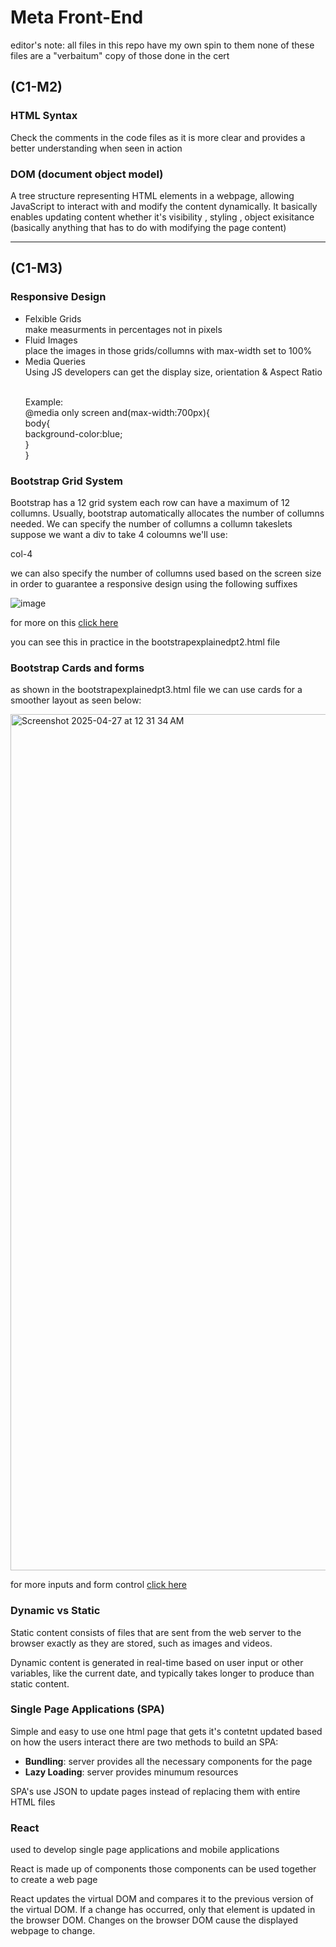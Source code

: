 # Meta Front-End

editor's note: all files in this repo have my own spin to them none of these files are a "verbaitum" copy of those done in the cert

## (C1-M2)

### HTML Syntax

Check the comments in the code files as it is more clear and provides a better understanding when seen in action

### DOM (document object model)
A tree structure representing HTML elements in a webpage, allowing JavaScript to interact with and modify the content dynamically.
It basically enables updating content whether it's visibility , styling , object exisitance (basically anything that has to do with modifying the page content)

<hr>

## (C1-M3)

### Responsive Design

<ul>

<li>
Felxible Grids<br>
make measurments in percentages not in pixels
</li>

<li>Fluid Images <br>
place the images in those grids/collumns with max-width set to 100%
</li>

<li>Media Queries<br>
Using JS developers can get the display size, orientation & Aspect Ratio<br>

<br>Example:<br>
@media only screen and(max-width:700px){<br>
    body{<br>
        background-color:blue;<br>
    }<br>
}<br>

</li>

</ul>

### Bootstrap Grid System

Bootstrap has a 12 grid system each row can have a maximum of 12 collumns. Usually, bootstrap automatically allocates the number of collumns needed. We can specify the number of collumns a collumn takeslets suppose we want a div to take 4 coloumns we'll use:

col-4

we can also specify the number of collumns used based on the screen size in order to guarantee a responsive design using the following suffixes

![image](https://github.com/user-attachments/assets/5a988c45-e865-4d1b-8d01-eca661026dc1)

for more on this <a href="https://getbootstrap.com/docs/4.0/layout/grid/">click here</a>

you can see this in practice in the bootstrapexplainedpt2.html file

### Bootstrap Cards and forms

as shown in the bootstrapexplainedpt3.html file we can use cards for a smoother layout as seen below:

<img width="1370" alt="Screenshot 2025-04-27 at 12 31 34 AM" src="https://github.com/user-attachments/assets/0fb2e06e-a1e0-47bc-a99a-72c71f845660" />

for more inputs and form control <a href="https://getbootstrap.com/docs/5.0/forms/form-control/">click here</a>

### Dynamic vs Static

Static content consists of files that are sent from the web server to the browser exactly as they are stored, such as images and videos.

Dynamic content is generated in real-time based on user input or other variables, like the current date, and typically takes longer to produce than static content.

### Single Page Applications (SPA)

Simple and easy to use 
one html page that gets it's contetnt updated based on how the users interact 
there are two methods to build an SPA:

<ul>
    <li> <b>Bundling</b>: server provides all the necessary components for the page</li>
    <li> <b>Lazy Loading</b>: server provides minumum resources</li>
</ul>

SPA's use JSON to update pages instead of replacing them with entire HTML files

### React

used to develop single page applications and mobile applications

React is made up of components those components can be used together to create a web page

React updates the virtual DOM and compares it to the previous version of the virtual DOM. If a change has occurred, only that element is updated in the browser DOM. Changes on the browser DOM cause the displayed webpage to change.






